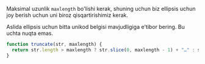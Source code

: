 Maksimal uzunlik `maxlength` bo'lishi kerak, shuning uchun biz ellipsis uchun joy berish uchun uni biroz qisqartirishimiz kerak.

Aslida ellipsis uchun bitta unikod belgisi mavjudligiga e'tibor bering. Bu uchta nuqta emas.

```js run demo
function truncate(str, maxlength) {
  return str.length > maxlength ? str.slice(0, maxlength - 1) + "…" : str;
}
```
